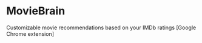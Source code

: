 MovieBrain
==========

Customizable movie recommendations based on your IMDb ratings [Google Chrome extension]

